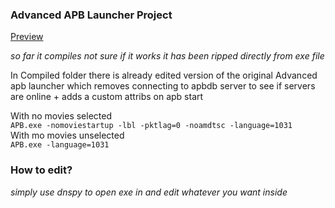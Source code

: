 ### Advanced APB Launcher Project  
  
[Preview]("https://github.com/themaoci/Advanced-APB-Launcher-2.0/edit/main/windowpreview.png")
  
_so far it compiles not sure if it works it has been ripped directly from exe file_  
  
In Compiled folder there is already edited version of the original Advanced apb launcher which removes connecting to apbdb server to see if servers are online + adds a custom attribs on apb start  
  
With no movies selected  
```APB.exe -nomoviestartup -lbl -pktlag=0 -noamdtsc -language=1031```  
With mo movies unselected  
```APB.exe -language=1031```  
  
  
### How to edit?  
_simply use dnspy to open exe in and edit whatever you want inside_  


